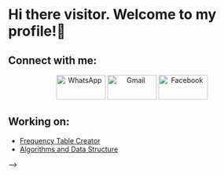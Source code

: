 # Hi there visitor. Welcome to my profile!👋

<!--
**RaffaeleFiorillo/RaffaeleFiorillo** is a ✨ _special_ ✨ repository because its `README.md` (this file) appears on your GitHub profile.

## Short description
- 🔭 I’m currently working on - Game Development
- 🌱 I’m currently learning - Machine Learnning, Software Engineering, Game Development
- 👯 I’m looking to collaborate with - People with other kinds of experties
- 💬 Ask me about - Programming questions
- 🥅 2021 Goal - Make something usefull for people to use
- ⚡ Fun fact - I also do calistenic

##   Activity details

[![RobertoCarlosMedina's github stats](https://github-readme-stats.vercel.app/api?username=RobertoCarlosMedina&count_private=true&show_icons=true&include_all_commits=true&theme=radical)](https://github.com/RaffaeleFiorillo)

<!--
[![Top Langs](https://github-readme-stats.vercel.app/api/top-langs/?username=RobertoCarlosMedina&hide=html,css&langs_count=8&theme=radical&layout=compact)](https://github.com/RobertoCarlosMedina)
-->
## Connect with me:
<p align="center">
     <a href="https://wa.me/+2389891711"><img alt="WhatsApp"  title="WhatsApp" src="https://www.vectorlogo.zone/logos/whatsapp/whatsapp-ar21.svg"   width="100" height="50" /></a>
     <a href="mailto:rfiorillo@uta.cv"><img alt="Gmail"  title="Gmail" src="https://www.vectorlogo.zone/logos/gmail/gmail-ar21.svg"   width="100" height="50" /></a>
     <a href="https://www.facebook.com/profile.php?id=100003567220303"><img title="Facebook" src="https://www.vectorlogo.zone/logos/facebook/facebook-ar21.svg"   width="100" height="50" /></a>
</p>

<!-- Optional if you have blogs -->
##   Working on:
- [Frequency Table Creator](https://github.com/RaffaeleFiorillo/Frequency_Table_Creator)
- [Algorithms and Data Structure](https://github.com/RobertoCarlosMedina/AlgorDataStruct)
<!-- BLOG-POST-LIST:START -->
<!-- BLOG-POST-LIST:END -->

<!-- This section you create this variables that are used above -->
<!--[linkedin]: https://www.linkedin.com/in/roberto-medina-28062318a/-->
-->
